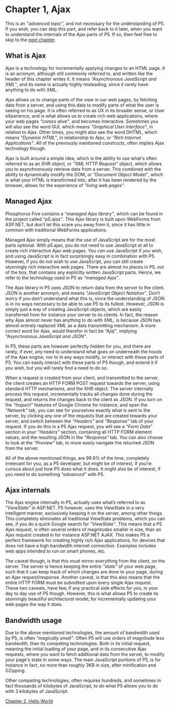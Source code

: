 # Chapter 1, Ajax

This is an *"advanced topic"*, and not necessary for the understanding of P5. If you wish, you can skip this part, and refer back to it later, when you want to understand the internals of the Ajax parts of P5. If so, then feel free to skip to the [next chapter](chapter-2.md).

## What is Ajax

Ajax is a technology for incrementally applying changes to an HTML page. It is an acronym, although still commonly referred to, and written like the header of this chapter writes it. It means _“Asynchronous JavaScript and XML”_, and its name is actually highly misleading, since it rarely have anything to do with XML.

Ajax allows us to change parts of the view in our web pages, by fetching data from a server, and using this data to modify parts of what the user is seeing on his page. It is often referred to as UX in its broader sense, or User eXperience, and is what allows us to create rich web applications, where your web pages _“comes alive”_, and becomes interactive. Sometimes you will also see the word GUI, which means *"Graphical User Interface"*, in relation to Ajax. Other times, you might also see the word DHTML, which means *"Dynamic HTML"*, in relationship to Ajax, or *"Rich Internet Applications"*. All of the previously mentioned constructs, often implies Ajax technology though.

Ajax is built around a simple idea, which is the ability to use what's often referred to as an XHR object, or *"XML HTTP Request"* object, which allows you to asynchronously retrieve data from a server. This combined with the ability to dynamically modify the DOM, or *"Document Object Model"*, which is what your HTML is transformed into, after it has been rendered by the browser, allows for the experience of *"living web pages"*.

## Managed Ajax

Phosphorus Five contains a _“managed Ajax library”_, which can be found in the project called _“p5.ajax”_. This Ajax library is built upon WebForms from ASP.NET, but don’t let this scare you away from it, since it has little in common with traditional WebForms applications.

Managed Ajax simply means that the use of JavaScript are for the most parts optional. With p5.ajax, you do not need to use JavaScript at all to create rich interactive Ajax web pages. You *can* use JavaScript if you wish, and using JavaScript is in fact surprisingly easy in combination with P5. However, if you do not wish to use JavaScript, you can still create stunningly rich interactive web pages. There are almost no places in P5, out of the box, that contains any explicitly written JavaScript parts. Hence, we refer to the technology used in P5 as _“managed Ajax”_.

The Ajax library in P5 uses JSON to return data from the server to the client. JSON is another acronym, and means _“JavaScript Object Notation”_. Don’t worry if you don’t understand what this is, since the understanding of JSON is in no ways necessary to be able to use P5 to its fullest. However, JSON is simply just a way of creating JavaScript objects, which are easily transferred from for instance your server to its clients. In fact, the reason why Ajax almost never has anything to do with XML, is because JSON has almost entirely replaced XML as a data transmitting mechanism. A more correct word for Ajax, would therefor in fact be _“Ajaj”_, implying _“Asynchronous JavaScript and JSON”_.

In P5, these parts are however perfectly hidden for you, and there are rarely, if ever, any need to understand what goes on underneath the hoods of the Ajax engine, nor to in any ways modify, or interact with these parts of P5. You can easily interact with these parts of P5 though, and extend it if you wish, but you will rarely find a need to do so.

When a request is created from your client, and transmitted to the server, the client creates an HTTP FORM POST request towards the server, using standard HTTP mechanisms, and the XHR object. The server internally process this request, incrementally tracks all changes done during the request, and returns the changes back to the client as JSON. If you turn on the _“Inspect”_ features of Google Chrome for instance, and open the _“Network”_ tab, you can see for yourselves exactly what is sent to the server, by clicking any one of the requests that are created towards your server, and switch between the _“Headers”_ and _“Response”_ tab of your request. If you do this in a P5 Ajax request, you will see a _“Form Data”_ section in your _“Headers”_ section, containing all HTTP FORM element values, and the resulting JSON in the _“Response”_ tab. You can also choose to look at the _“Preview”_ tab, to more easily navigate the returned JSON from the server.

All of the above mentioned things, are 99.9% of the time, completely irrelevant for you, as a P5 developer, but might be of interest, if you’re curious about just how P5 does what it does. It might also be of interest, if you need to do something *"advanced"* with P5.

## Ajax internals

The Ajax engine internally in P5, actually uses what’s referred to as *"ViewState"* in ASP.NET. P5 however, uses the ViewState in a very intelligent manner, exclusively keeping it on the server, among other things. This completely eliminates all traditional ViewState problems, which you can see, if you do a quick Google search for *“ViewState”*. This means that a P5 Ajax request, is often several orders of magnitudes smaller in size, than an Ajax request created in for instance ASP.NET AJAX. This makes P5 a perfect framework for creating highly rich Ajax applications, for devices that does not have a high bandwidth internet connection. Examples includes web apps intended to run on smart phones, etc.

The caveat though, is that this must mirror everything from the client, on the server. The server is hence keeping the entire _“state”_ of your web page, such that it can keep track of which changes are done to your page, during an Ajax request/response. Another caveat, is that this also means that the entire HTTP FORM must be submitted upon every single Ajax request. These two caveats, have few, if any practical side effects for you, in your day to day use of P5 though. However, this is what allows P5 to create its stunningly beautiful architectural model, for incrementally updating your web pages the way it does.

## Bandwidth usage

Due to the above mentioned technologies, the amount of bandwidth used by P5, is often *"magically small"*. Often P5 will use orders of magnitude less bandwidth, than its competing technologies. Both in its initial request, meaning the initial loading of your page, and in its consecutive Ajax requests, where you want to fetch additional data from the server, to modify your page's state in some ways. The main JavaScript portions of P5, is for instance in fact, no more than roughly 3KB in size, after minification and GZipping.

Other competing technologies, often requires hundreds, and sometimes in fact thousands of kilobytes of JavaScript, to do what P5 allows you to do with 3 kilobytes of JavaScript.

[Chapter 2, Hello World](chapter-2.md)